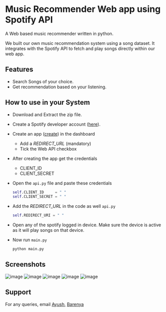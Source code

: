 
# Music Recommender Web app using Spotify API

A Web based music recommender written in python.

We built our own music recommendation system using a song dataset. It integrates with the Spotify API to fetch and play songs directly within our web app.



## Features

- Search Songs of your choice.
- Get recommendation based on your listening.


## How to use in your System
- Download and Extract the zip file.

- Create a Spotify developer account ([here](https://developer.spotify.com/)).

- Create an app ([create](https://developer.spotify.com/dashboard/create)) in the dashboard
    - Add a _REDIRECT_URL_ (mandatory)
    - Tick the Web API checkbox 
- After creating the app get the credentials
    -  CLIENT_ID
    -  CLIENT_SECRET

- Open the `api.py` file and paste these credentials 
     ```python
    self.CLIENT_ID     = " "
    self.CLIENT_SECRET = " "
    ```
- Add the _REDIRECT_URL_ in the code as well `api.py ` 
    ```python
    self.REDIRECT_URI = " "
    ```
- Open any of the spotify logged in device. Make sure the device is active as it will play songs on that device.

- Now run `main.py`
    ```python
    python main.py
    ```


## Screenshots
![image](https://github.com/notayush000/Web-Music-Recommender/assets/58353326/8f7f42c3-b4f3-42e4-af87-b46125a2f873)
![image](https://github.com/notayush000/Web-Music-Recommender/assets/58353326/0728c82e-35a2-479d-bb17-fb54de7ec0af)
![image](https://github.com/notayush000/Web-Music-Recommender/assets/58353326/89641a01-e706-42b7-a1f4-02b50196294d)
![image](https://github.com/notayush000/Web-Music-Recommender/assets/58353326/1d9639d9-1b0c-423d-b551-3ea93853756a)
![image](https://github.com/notayush000/Web-Music-Recommender/assets/58353326/9091f254-4027-4eee-a03d-e991584dc0a4)



## Support

For any queries, email [Ayush](mailto:ayush.mohapatra47@gmail.com), [Barenya](mailto:barenyamohanty9@gmail.com)
